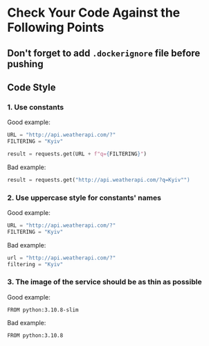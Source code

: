 # Сheck Your Code Against the Following Points

## Don't forget to add `.dockerignore` file before pushing

## Code Style

### 1. Use constants

Good example:
```python
URL = "http://api.weatherapi.com/?"
FILTERING = "Kyiv"

result = requests.get(URL + f"q={FILTERING}")
```

Bad example:
```python   
result = requests.get("http://api.weatherapi.com/?q=Kyiv"")
```

### 2. Use uppercase style for constants' names

Good example:
```python
URL = "http://api.weatherapi.com/?"
FILTERING = "Kyiv"
```

Bad example:
```python
url = "http://api.weatherapi.com/?"
filtering = "Kyiv"
```

### 3. The image of the service should be as thin as possible

Good example:
```
FROM python:3.10.8-slim
```

Bad example:
```
FROM python:3.10.8
```
